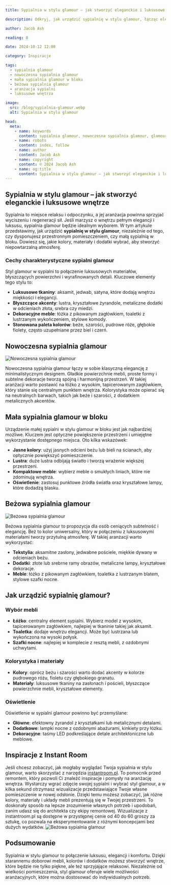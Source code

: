 ```yaml
---
title: Sypialnia w stylu glamour – jak stworzyć eleganckie i luksusowe wnętrze

description: Odkryj, jak urządzić sypialnię w stylu glamour, łącząc elegancję z komfortem. Poznaj inspiracje na nowoczesne aranżacje, małe sypialnie w bloku oraz beżowe wnętrza glamour.

author: Jacob Ash

reading: 8

date: 2024-10-12 12:00

category: Inspiracje

tags:
  - sypialnia glamour
  - nowoczesna sypialnia glamour
  - mała sypialnia glamour w bloku
  - beżowa sypialnia glamour
  - aranżacja sypialni
  - luksusowe wnętrza

image:
  src: /blog/sypialnia-glamour.webp
  alt: Sypialnia w stylu glamour

head:
  meta:
    - name: keywords
      content: sypialnia glamour, nowoczesna sypialnia glamour, glamour mała sypialnia w bloku, sypialnia glamour beżowa, beżowa sypialnia glamour, aranżacja sypialni glamour
    - name: robots
      content: index, follow
    - name: author
      content: Jacob Ash
    - name: copyright
      content: © 2024 Jacob Ash
    - name: og:title
      content: Sypialnia w stylu glamour – jak stworzyć eleganckie i luksusowe wnętrze
---
```


## Sypialnia w stylu glamour – jak stworzyć eleganckie i luksusowe wnętrze

Sypialnia to miejsce relaksu i odpoczynku, a jej aranżacja powinna sprzyjać wyciszeniu i regeneracji sił. Jeśli marzysz o wnętrzu pełnym elegancji i luksusu, sypialnia glamour będzie idealnym wyborem. W tym artykule przedstawimy, jak urządzić **sypialnię w stylu glamour**, niezależnie od tego, czy dysponujesz przestronnym pomieszczeniem, czy małą sypialnią w bloku. Dowiesz się, jakie kolory, materiały i dodatki wybrać, aby stworzyć niepowtarzalną atmosferę.

### Cechy charakterystyczne sypialni glamour

Styl glamour w sypialni to połączenie luksusowych materiałów, błyszczących powierzchni i wyrafinowanych detali. Kluczowe elementy tego stylu to:

- **Luksusowe tkaniny**: aksamit, jedwab, satyna, które dodają wnętrzu miękkości i elegancji.
- **Błyszczące akcenty**: lustra, kryształowe żyrandole, metaliczne dodatki w odcieniach złota, srebra czy miedzi.
- **Dekoracyjne meble**: łóżka z pikowanym zagłówkiem, toaletki z lustrzanym wykończeniem, stylowe komody.
- **Stonowana paleta kolorów**: beże, szarości, pudrowe róże, głębokie fiolety, często uzupełniane przez biel i czerń.

## Nowoczesna sypialnia glamour

![Nowoczesna sypialnia glamour](/blog/sypialnia-glamour-1.webp)

Nowoczesna sypialnia glamour łączy w sobie klasyczną elegancję z minimalistycznym designem. Gładkie powierzchnie mebli, proste formy i subtelne dekoracje tworzą spójną i harmonijną przestrzeń. W takiej aranżacji warto postawić na łóżko z wysokim, tapicerowanym zagłówkiem, który stanie się centralnym punktem wnętrza. Kolorystyka może opierać się na neutralnych barwach, takich jak beże i szarości, z dodatkiem metalicznych akcentów.

## Mała sypialnia glamour w bloku

Urządzenie małej sypialni w stylu glamour w bloku jest jak najbardziej możliwe. Kluczem jest optyczne powiększenie przestrzeni i umiejętne wykorzystanie dostępnego miejsca. Oto kilka wskazówek:

- **Jasne kolory**: użyj jasnych odcieni beżu lub bieli na ścianach, aby optycznie powiększyć pomieszczenie.
- **Lustra**: duże lustra odbijają światło i tworzą wrażenie większej przestrzeni.
- **Kompaktowe meble**: wybierz meble o smukłych liniach, które nie zdominują wnętrza.
- **Oświetlenie**: zastosuj punktowe źródła światła oraz kryształowe lampy, które dodadzą blasku.

## Beżowa sypialnia glamour

![Beżowa sypialnia glamour](/blog/sypialnia-glamour-3.webp)

Beżowa sypialnia glamour to propozycja dla osób ceniących subtelność i elegancję. Beż to kolor uniwersalny, który w połączeniu z luksusowymi materiałami tworzy przytulną atmosferę. W takiej aranżacji warto wykorzystać:

- **Tekstylia**: aksamitne zasłony, jedwabne pościele, miękkie dywany w odcieniach beżu.
- **Dodatki**: złote lub srebrne ramy obrazów, metaliczne lampy, kryształowe dekoracje.
- **Meble**: łóżko z pikowanym zagłówkiem, toaletka z lustrzanym blatem, stylowe szafki nocne.

## Jak urządzić sypialnię glamour?

### Wybór mebli

- **Łóżko**: centralny element sypialni. Wybierz model z wysokim, tapicerowanym zagłówkiem, najlepiej w tkaninie takiej jak aksamit.
- **Toaletka**: dodaje wnętrzu elegancji. Może być lustrzana lub wykończona na wysoki połysk.
- **Szafki nocne**: najlepiej w komplecie z resztą mebli, z ozdobnymi uchwytami.

### Kolorystyka i materiały

- **Kolory**: oprócz beżu i szarości warto dodać akcenty w kolorze pudrowego różu, fioletu czy głębokiego granatu.
- **Materiały**: luksusowe tkaniny na zasłonach i pościeli, błyszczące powierzchnie mebli, kryształowe elementy.

### Oświetlenie

Oświetlenie w sypialni glamour powinno być przemyślane:

- **Główne**: efektowny żyrandol z kryształkami lub metalicznymi detalami.
- **Dodatkowe**: lampki nocne z ozdobnymi abażurami, kinkiety przy łóżku.
- **Dekoracyjne**: taśmy LED podkreślające detale architektoniczne lub meblowe.

## Inspiracje z Instant Room

Jeśli chcesz zobaczyć, jak mogłaby wyglądać Twoja sypialnia w stylu glamour, warto skorzystać z narzędzia [instantroom.pl](https://instantroom.pl). To pomocnik przed remontem, który pozwoli Ci znaleźć inspiracje i pomysły na aranżację wnętrza. Wystarczy wgrać zdjęcie swojej sypialni i wybrać styl glamour, a w kilka sekund otrzymasz wizualizacje przedstawiające Twoje własne pomieszczenie w nowej odsłonie. Dzięki temu możesz zobaczyć, jak różne kolory, materiały i układy mebli prezentują się w Twojej przestrzeni. To doskonały sposób na lepsze zrozumienie własnych potrzeb i upodobań, zanim udasz się do architekta czy ekipy remontowej. Wizualizacje z instantroom.pl są dostępne w przystępnej cenie od 40 do 60 groszy za sztukę, co pozwala na eksperymentowanie z różnymi koncepcjami bez dużych wydatków.
![Beżowa sypialnia glamour](/blog/sypialnia-glamour.png)
## Podsumowanie

Sypialnia w stylu glamour to połączenie luksusu, elegancji i komfortu. Dzięki starannemu doborowi mebli, kolorów i dodatków możesz stworzyć wnętrze, które będzie nie tylko piękne, ale też sprzyjające relaksowi. Niezależnie od wielkości pomieszczenia, styl glamour oferuje wiele możliwości aranżacyjnych, które można dostosować do indywidualnych potrzeb.